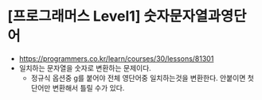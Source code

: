 # [프로그래머스 Level1] 숫자문자열과영단어
- https://programmers.co.kr/learn/courses/30/lessons/81301
- 일치하는 문자열을 숫자로 변환하는 문제이다.
  - 정규식 옵션중 g를 붙어야 전체 영단어중 일치하는것을 변환한다. 안붙이면 첫 단어만 변환해서 틀릴 수가 있다.
